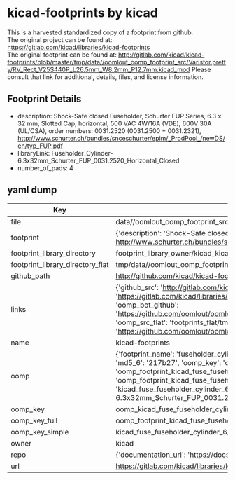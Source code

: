 # kicad-footprints by kicad  
This is a harvested standardized copy of a footprint from github.  
The original project can be found at:  
https://gitlab.com/kicad/libraries/kicad-footprints  
The original footprint can be found at:
http://gitlab.com/kicad/kicad-footprints/blob/master/tmp/data//oomlout_oomp_footprint_src/Varistor.pretty/RV_Rect_V25S440P_L26.5mm_W8.2mm_P12.7mm.kicad_mod
Please consult that link for additional, details, files, and license information.  
## Footprint Details
* description: Shock-Safe closed Fuseholder, Schurter FUP Series, 6.3 x 32 mm, Slotted Cap, horizontal, 500 VAC 4W/16A (VDE), 600V 30A (UL/CSA), order numbers: 0031.2520 (0031.2500 + 0031.2321), http://www.schurter.ch/bundles/snceschurter/epim/_ProdPool_/newDS/en/typ_FUP.pdf  
* libraryLink: Fuseholder_Cylinder-6.3x32mm_Schurter_FUP_0031.2520_Horizontal_Closed  
* number_of_pads: 4  
## yaml dump  
| Key | Value |  
| --- | --- |  
| file | data//oomlout_oomp_footprint_src/kicad-footprints/Fuse.pretty/Fuseholder_Cylinder-6.3x32mm_Schurter_FUP_0031.2520_Horizontal_Closed.kicad_mod |  
| footprint | {'description': 'Shock-Safe closed Fuseholder, Schurter FUP Series, 6.3 x 32 mm, Slotted Cap, horizontal, 500 VAC 4W/16A (VDE), 600V 30A (UL/CSA), order numbers: 0031.2520 (0031.2500 + 0031.2321), http://www.schurter.ch/bundles/snceschurter/epim/_ProdPool_/newDS/en/typ_FUP.pdf', 'libraryLink': 'Fuseholder_Cylinder-6.3x32mm_Schurter_FUP_0031.2520_Horizontal_Closed', 'number_of_pads': 4} |  
| footprint_library_directory | footprint_library_owner/kicad_kicad-footprints/ |  
| footprint_library_directory_flat | tmp/data//oomlout_oomp_footprint_src/footprints_flat/kicad_fuse_fuseholder_cylinder_6_3x32mm_schurter_fup_0031_2520_horizontal_closed/working |  
| github_path | http://github.com/kicad/kicad-footprints/blob/master/tmp/data//oomlout_oomp_footprint_src/Fuse.pretty/Fuseholder_Cylinder-6.3x32mm_Schurter_FUP_0031.2520_Horizontal_Closed.kicad_mod |  
| links | {'github_src': 'http://gitlab.com/kicad/kicad-footprints/blob/master/tmp/data//oomlout_oomp_footprint_src/Varistor.pretty/RV_Rect_V25S440P_L26.5mm_W8.2mm_P12.7mm.kicad_mod', 'github_src_repo': 'https://gitlab.com/kicad/libraries/kicad-footprints', 'oomp_bot': 'tmp/data//oomlout_oomp_footprint_src/footprints/kicad_fuse_fuseholder_cylinder_6_3x32mm_schurter_fup_0031_2520_horizontal_closed/working', 'oomp_bot_github': 'https://github.com/oomlout/oomlout_oomp_footprint_bot/tree/main/tmp/data//oomlout_oomp_footprint_src/footprints/kicad_fuse_fuseholder_cylinder_6_3x32mm_schurter_fup_0031_2520_horizontal_closed/working', 'oomp_src_flat': 'footprints_flat/tmp/data//oomlout_oomp_footprint_src/footprints_flat/kicad_fuse_fuseholder_cylinder_6_3x32mm_schurter_fup_0031_2520_horizontal_closed/working', 'oomp_src_flat_github': 'https://github.com/oomlout/oomlout_oomp_footprint_src/tree/main/tmp/data//oomlout_oomp_footprint_src/footprints_flat/kicad_fuse_fuseholder_cylinder_6_3x32mm_schurter_fup_0031_2520_horizontal_closed/working'} |  
| name | kicad-footprints |  
| oomp | {'footprint_name': 'fuseholder_cylinder_6_3x32mm_schurter_fup_0031_2520_horizontal_closed', 'library_name': 'fuse', 'md5': '217b271e46e94c4dd590a5d79b6bf122', 'md5_10': '217b271e46', 'md5_5': '217b2', 'md5_6': '217b27', 'oomp_key': 'oomp_kicad_fuse_fuseholder_cylinder_6_3x32mm_schurter_fup_0031_2520_horizontal_closed', 'oomp_key_extra': 'oomp_footprint_kicad_fuse_fuseholder_cylinder_6_3x32mm_schurter_fup_0031_2520_horizontal_closed', 'oomp_key_full': 'oomp_footprint_kicad_fuse_fuseholder_cylinder_6_3x32mm_schurter_fup_0031_2520_horizontal_closed_217b27', 'oomp_key_simple': 'kicad_fuse_fuseholder_cylinder_6_3x32mm_schurter_fup_0031_2520_horizontal_closed', 'original_filename': 'data//oomlout_oomp_footprint_src/kicad-footprints/Fuse.pretty/Fuseholder_Cylinder-6.3x32mm_Schurter_FUP_0031.2520_Horizontal_Closed.kicad_mod', 'owner_name': 'kicad'} |  
| oomp_key | oomp_kicad_fuse_fuseholder_cylinder_6_3x32mm_schurter_fup_0031_2520_horizontal_closed |  
| oomp_key_full | oomp_footprint_kicad_fuse_fuseholder_cylinder_6_3x32mm_schurter_fup_0031_2520_horizontal_closed |  
| oomp_key_simple | kicad_fuse_fuseholder_cylinder_6_3x32mm_schurter_fup_0031_2520_horizontal_closed |  
| owner | kicad |  
| repo | {'documentation_url': 'https://docs.github.com/rest/repos/repos#get-a-repository', 'message': 'Not Found'} |  
| url | https://gitlab.com/kicad/libraries/kicad-footprints |  

